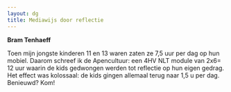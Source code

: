 ```yaml
---
layout: dg
title: Mediawijs door reflectie
---
```


**Bram Tenhaeff**

Toen mijn jongste  kinderen 11 en 13 waren zaten ze 7,5 uur per dag op hun
mobiel. Daarom schreef ik de Apencultuur: een 4HV NLT module van 2x6= 12 uur
waarin de kids gedwongen werden tot reflectie op hun eigen gedrag. Het effect
was kolossaal: de kids gingen allemaal terug naar 1,5 u per dag. Benieuwd?
Kom!
